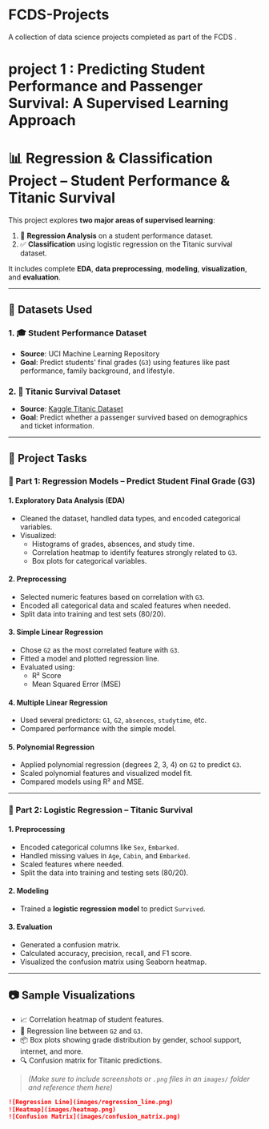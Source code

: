# FCDS-Projects
A collection of data science projects completed as part of the FCDS . 

# project 1 : Predicting Student Performance and Passenger Survival: A Supervised Learning Approach

# 📊 Regression & Classification Project – Student Performance & Titanic Survival

This project explores **two major areas of supervised learning**:

1. 🔁 **Regression Analysis** on a student performance dataset.
2. ✅ **Classification** using logistic regression on the Titanic survival dataset.

It includes complete **EDA**, **data preprocessing**, **modeling**, **visualization**, and **evaluation**.

---

## 📁 Datasets Used

### 1. 🎓 Student Performance Dataset
- **Source**: UCI Machine Learning Repository
- **Goal**: Predict students' final grades (`G3`) using features like past performance, family background, and lifestyle.

### 2. 🚢 Titanic Survival Dataset
- **Source**: [Kaggle Titanic Dataset](https://www.kaggle.com/c/titanic/data)
- **Goal**: Predict whether a passenger survived based on demographics and ticket information.

---

## 📌 Project Tasks

### 🧮 Part 1: Regression Models – Predict Student Final Grade (G3)

#### 1. Exploratory Data Analysis (EDA)
- Cleaned the dataset, handled data types, and encoded categorical variables.
- Visualized:
  - Histograms of grades, absences, and study time.
  - Correlation heatmap to identify features strongly related to `G3`.
  - Box plots for categorical variables.

#### 2. Preprocessing
- Selected numeric features based on correlation with `G3`.
- Encoded all categorical data and scaled features when needed.
- Split data into training and test sets (80/20).

#### 3. Simple Linear Regression
- Chose `G2` as the most correlated feature with `G3`.
- Fitted a model and plotted regression line.
- Evaluated using:
  - R² Score
  - Mean Squared Error (MSE)

#### 4. Multiple Linear Regression
- Used several predictors: `G1`, `G2`, `absences`, `studytime`, etc.
- Compared performance with the simple model.

#### 5. Polynomial Regression
- Applied polynomial regression (degrees 2, 3, 4) on `G2` to predict `G3`.
- Scaled polynomial features and visualized model fit.
- Compared models using R² and MSE.

---

### 🚦 Part 2: Logistic Regression – Titanic Survival

#### 1. Preprocessing
- Encoded categorical columns like `Sex`, `Embarked`.
- Handled missing values in `Age`, `Cabin`, and `Embarked`.
- Scaled features where needed.
- Split the data into training and testing sets (80/20).

#### 2. Modeling
- Trained a **logistic regression model** to predict `Survived`.

#### 3. Evaluation
- Generated a confusion matrix.
- Calculated accuracy, precision, recall, and F1 score.
- Visualized the confusion matrix using Seaborn heatmap.

---

## 📷 Sample Visualizations

- 📈 Correlation heatmap of student features.
- 🧾 Regression line between `G2` and `G3`.
- 📦 Box plots showing grade distribution by gender, school support, internet, and more.
- 🔍 Confusion matrix for Titanic predictions.

> *(Make sure to include screenshots or `.png` files in an `images/` folder and reference them here)*

```markdown
![Regression Line](images/regression_line.png)
![Heatmap](images/heatmap.png)
![Confusion Matrix](images/confusion_matrix.png)
